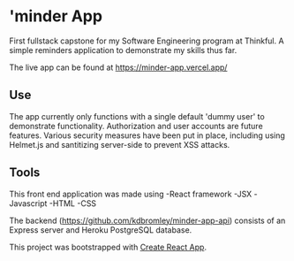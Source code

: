 # 'minder App
First fullstack capstone for my Software Engineering program at Thinkful. 
A simple reminders application to demonstrate my skills thus far.

The live app can be found at https://minder-app.vercel.app/

## Use
The app currently only functions with a single default 'dummy user' to demonstrate functionality. Authorization and user accounts are future features. Various security measures have been put in place, including using Helmet.js and santitizing server-side to prevent XSS attacks.

## Tools
This front end application was made using
-React framework
-JSX
-Javascript
-HTML
-CSS

The backend (https://github.com/kdbromley/minder-app-api) consists of an Express server and Heroku PostgreSQL database.



This project was bootstrapped with [Create React App](https://github.com/facebook/create-react-app).
